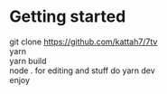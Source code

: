 # Getting started  

git clone https://github.com/kattah7/7tv  
yarn  
yarn build  
node .
for editing and stuff do yarn dev  
enjoy
